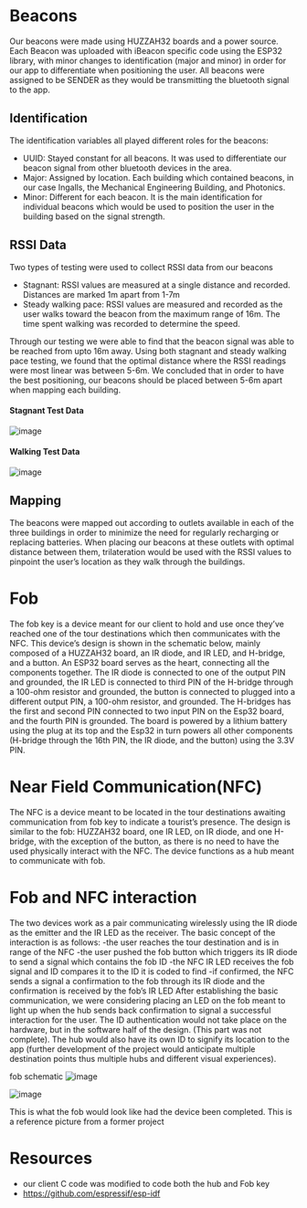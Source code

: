 # Beacons

Our beacons were made using HUZZAH32 boards and a power source. Each Beacon was uploaded with iBeacon specific code using the ESP32 library, with minor changes to identification (major and minor) in order for our app to differentiate when positioning the user. All beacons were assigned to be SENDER as they would be transmitting the bluetooth signal to the app.

## Identification

The identification variables all played different roles for the beacons:
  - UUID: Stayed constant for all beacons. It was used to differentiate our beacon signal from other bluetooth devices in the area.
  - Major: Assigned by location. Each building which contained beacons, in our case Ingalls, the Mechanical Engineering Building, and    Photonics.
  - Minor: Different for each beacon. It is the main identification for individual beacons which would be used to position the user in the building based on the signal strength.

## RSSI Data

Two types of testing were used to collect RSSI data from our beacons

- Stagnant: RSSI values are measured at a single distance and recorded. Distances are marked 1m apart from 1-7m
- Steady walking pace: RSSI values are measured and recorded as the user walks toward the beacon from the maximum range of 16m. The time spent walking was recorded to determine the speed.

Through our testing we were able to find that the beacon signal was able to be reached from upto 16m away. Using both stagnant and steady walking pace testing, we found that the optimal distance where the RSSI readings were most linear was between 5-6m. We concluded that in order to have the best positioning, our beacons should be placed between 5-6m apart when mapping each building.

#### Stagnant Test Data

![image](https://github.com/BostonUniversitySeniorDesign/20-25-Artour/blob/master/stagnant_test.PNG)

#### Walking Test Data

![image](https://github.com/BostonUniversitySeniorDesign/20-25-Artour/blob/master/walking_test.PNG)

## Mapping

The beacons were mapped out according to outlets available in each of the three buildings in order to minimize the need for regularly recharging or replacing batteries. When placing our beacons at these outlets with optimal distance between them, trilateration would be used with the RSSI values to pinpoint the user’s location as they walk through the buildings.


# Fob

The fob key is a device meant for our client to hold and use once they’ve reached one of the tour destinations which then communicates with the NFC. This device’s design is shown in the schematic below, mainly composed of a HUZZAH32 board, an IR diode, and IR LED, and H-bridge, and a button.  An ESP32 board serves as the heart, connecting all the components together. The IR diode is connected to one of the output PIN and grounded, the IR LED is connected to third PIN of the H-bridge through a 100-ohm resistor and grounded, the button is connected to plugged into a different output PIN, a 100-ohm resistor, and grounded. The H-bridges has the first and second PIN connected to two input PIN on the Esp32 board, and the fourth PIN is grounded. The board is powered by a lithium battery using the plug at its top and the Esp32 in turn powers all other components (H-bridge through the 16th PIN, the IR diode, and the button) using the 3.3V PIN. 

# Near Field Communication(NFC)

The NFC is a device meant to be located in the tour destinations awaiting communication from fob key to indicate a tourist’s presence. The design is similar to the fob: HUZZAH32 board, one IR LED, on IR diode, and one H-bridge, with the exception of the button, as there is no need to have the used physically interact with the NFC. The device functions as a hub meant to communicate with fob. 

# Fob and NFC interaction

The two devices work as a pair communicating wirelessly using the IR diode as the emitter and the IR LED as the receiver. The basic concept of the interaction is as follows: 
-the user reaches the tour destination and is in range of the NFC
-the user pushed the fob button which triggers its IR diode to send a signal which contains the fob ID
-the NFC IR LED receives the fob signal and ID compares it to the ID it is coded to find
-if confirmed, the NFC sends a signal a confirmation to the fob through its IR diode and the confirmation is received by the fob’s IR LED 
After establishing the basic communication, we were considering placing an LED on the fob meant to light up when the hub sends back confirmation to signal a successful interaction for the user. The ID authentication would not take place on the hardware, but in the software half of the design. (This part was not complete). The hub would also have its own ID to signify its location to the app (further development of the project would anticipate multiple destination points thus multiple hubs and different visual experiences).

fob schematic
![image](https://user-images.githubusercontent.com/24261732/80330716-e969c280-8813-11ea-9b19-69323735bb69.png)


![image](https://user-images.githubusercontent.com/24261732/80332103-deb12c80-8817-11ea-9a55-9bfa004675c0.png)

This is what the fob would look like had the device been completed. This is a reference picture from a former project

# Resources
  - our client C code was modified to code both the hub and Fob key
  - https://github.com/espressif/esp-idf
